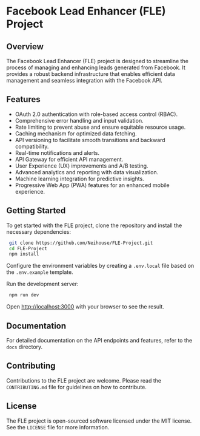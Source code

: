 # Facebook Lead Enhancer (FLE) Project

## Overview
The Facebook Lead Enhancer (FLE) project is designed to streamline the process of managing and enhancing leads generated from Facebook. It provides a robust backend infrastructure that enables efficient data management and seamless integration with the Facebook API.

## Features
- OAuth 2.0 authentication with role-based access control (RBAC).
- Comprehensive error handling and input validation.
- Rate limiting to prevent abuse and ensure equitable resource usage.
- Caching mechanism for optimized data fetching.
- API versioning to facilitate smooth transitions and backward compatibility.
- Real-time notifications and alerts.
- API Gateway for efficient API management.
- User Experience (UX) improvements and A/B testing.
- Advanced analytics and reporting with data visualization.
- Machine learning integration for predictive insights.
- Progressive Web App (PWA) features for an enhanced mobile experience.

## Getting Started
To get started with the FLE project, clone the repository and install the necessary dependencies:

```bash
 git clone https://github.com/Neihouse/FLE-Project.git
 cd FLE-Project
 npm install
```

Configure the environment variables by creating a `.env.local` file based on the `.env.example` template.

Run the development server:

```bash
 npm run dev
```

Open [http://localhost:3000](http://localhost:3000) with your browser to see the result.

## Documentation
For detailed documentation on the API endpoints and features, refer to the `docs` directory.

## Contributing
Contributions to the FLE project are welcome. Please read the `CONTRIBUTING.md` file for guidelines on how to contribute.

## License
The FLE project is open-sourced software licensed under the MIT license. See the `LICENSE` file for more information.
